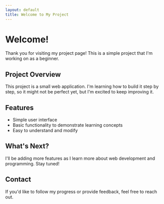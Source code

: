 ```yaml
---
layout: default
title: Welcome to My Project
---
```


# Welcome!

Thank you for visiting my project page! This is a simple project that I'm working on as a beginner.

## Project Overview

This project is a small web application. I'm learning how to build it step by step, so it might not be perfect yet, but I'm excited to keep improving it.

## Features

- Simple user interface
- Basic functionality to demonstrate learning concepts
- Easy to understand and modify

## What's Next?

I'll be adding more features as I learn more about web development and programming. Stay tuned!

## Contact

If you'd like to follow my progress or provide feedback, feel free to reach out.

